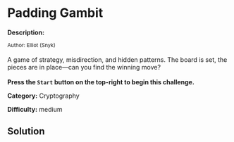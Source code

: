 # Padding Gambit

**Description:**

<small>Author: Elliot (Snyk)</small><br><br>A game of strategy, misdirection, and hidden patterns. The board is set, the pieces are in place—can you find the winning move?
<br><br> <b>Press the <code>Start</code> button on the top-right to begin this challenge.</b>


**Category:** Cryptography

**Difficulty:** medium

## Solution
